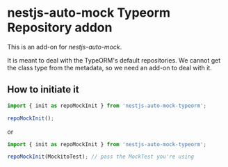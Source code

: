 # nestjs-auto-mock Typeorm Repository addon

This is an add-on for *nestjs-auto-mock*.

It is meant to deal with the TypeORM's default repositories. We cannot get the class type from the metadata, so we need an add-on to deal with it.

## How to initiate it

```javascript
import { init as repoMockInit } from 'nestjs-auto-mock-typeorm';

repoMockInit();
```

or

```javascript
import { init as repoMockInit } from 'nestjs-auto-mock-typeorm';

repoMockInit(MockitoTest); // pass the MockTest you're using
```

